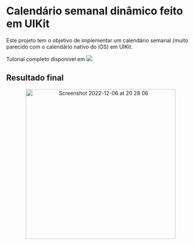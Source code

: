 # Calendário semanal dinâmico feito em UIKit

Este projeto tem o objetivo de implementar um calendário semanal (muito parecido com o calendário nativo do iOS) em UIKit.

<p align="left">
Tutorial completo disponível em 
</a>
    <a href="https://medium.com/mackmobile/criando-um-calendário-semanal-dinâmico-do-zero-em-uikit-75c31578c936">
        <img src="https://img.shields.io/badge/Medium-12100E?style=for-the-badge&logo=medium&logoColor=white" />
    </a>
</p>

## Resultado final
<p align="center">
<img width="400" alt="Screenshot 2022-12-06 at 20 28 06" src="https://user-images.githubusercontent.com/70045652/206047035-3fc33ad0-ee1a-42e9-976c-08f8ff53a626.png">
</p>

